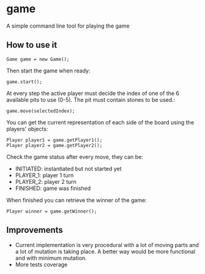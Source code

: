 # game

A simple command line tool for playing the game


## How to use it
```
Game game = new Game();
```
Then start the game when ready:
```
game.start();
```
At every step the active player must decide the index of one of the 6 available pits to use (0-5). The pit must contain stones to be used.:
```
game.move(selectedIndex);
```
You can get the current representation of each side of the board using the players' objects:
```
Player player1 = game.getPlayer1();
Player player2 = game.getPlayer2();
```
Check the game status after every move, they can be:
* INITIATED: instantiated but not started yet
* PLAYER_1: player 1 turn
* PLAYER_2: player 2 turn
* FINISHED: game was finished

When finished you can retrieve the winner of the game:
```
Player winner = game.getWinner();
```
## Improvements
* Current implementation is very procedural with a lot of moving parts and a lot of mutation is taking place. A better way would be more functional and with minimum mutation.
* More tests coverage
